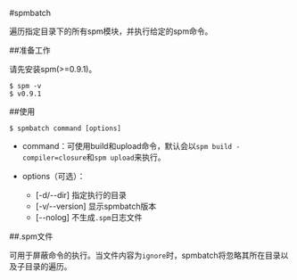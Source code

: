 #spmbatch

遍历指定目录下的所有spm模块，并执行给定的spm命令。

##准备工作

请先安装spm(>=0.9.1)。

	$ spm -v
	$ v0.9.1

##使用

	$ spmbatch command [options]

* command：可使用build和upload命令，默认会以`spm build -compiler=closure`和`spm upload`来执行。

* options（可选）：
	* [-d/--dir] 指定执行的目录
	* [-v/--version] 显示spmbatch版本
	* [--nolog] 不生成`.spm`日志文件

##.spm文件

可用于屏蔽命令的执行。当文件内容为`ignore`时，spmbatch将忽略其所在目录以及子目录的遍历。